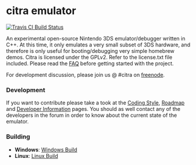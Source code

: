 citra emulator
==============
[![Travis CI Build Status](https://travis-ci.org/citra-emu/citra.svg)](https://travis-ci.org/citra-emu/citra)

An experimental open-source Nintendo 3DS emulator/debugger written in C++. At this time, it only emulates a very small subset of 3DS hardware, and therefore is only useful for booting/debugging very simple homebrew demos. Citra is licensed under the GPLv2. Refer to the license.txt file included. Please read the [FAQ](https://github.com/bunnei/citra/wiki/FAQ) before getting started with the project.

For development discussion, please join us @ #citra on [freenode](http://webchat.freenode.net/).

### Development

If you want to contribute please take a took at the [Coding Style](https://github.com/bunnei/citra/wiki/Coding-Style), [Roadmap](https://github.com/bunnei/citra/wiki/Roadmap) and [Developer Information](https://github.com/bunnei/citra/wiki/Developer-Information) pages. You should as well contact any of the developers in the forum in order to know about the current state of the emulator.

### Building

* __Windows__: [Windows Build](https://github.com/bunnei/citra/wiki/Windows-Build)
* __Linux__: [Linux Build](https://github.com/bunnei/citra/wiki/Linux-Build)
